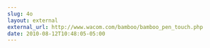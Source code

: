 ```yaml
---
slug: 4o
layout: external
external_url: http://www.wacom.com/bamboo/bamboo_pen_touch.php
date: 2010-08-12T10:48:05-05:00
---
```

